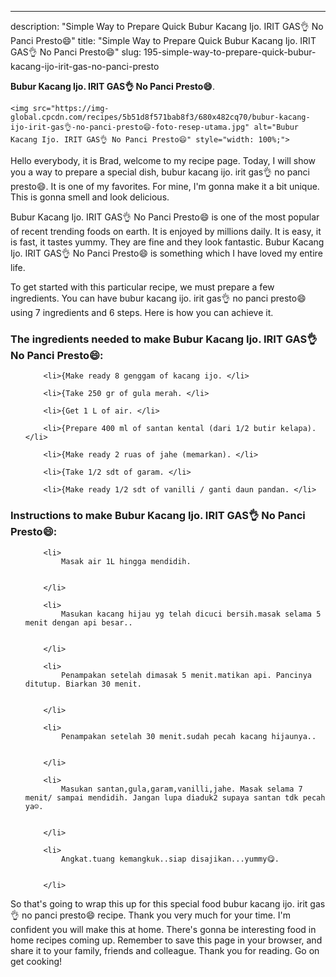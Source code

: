 ---
description: "Simple Way to Prepare Quick Bubur Kacang Ijo. IRIT GAS👌 No Panci Presto😄"
title: "Simple Way to Prepare Quick Bubur Kacang Ijo. IRIT GAS👌 No Panci Presto😄"
slug: 195-simple-way-to-prepare-quick-bubur-kacang-ijo-irit-gas-no-panci-presto

<p>
	<strong>Bubur Kacang Ijo. IRIT GAS👌 No Panci Presto😄</strong>. 
	
</p>
<p>
	
	<img src="https://img-global.cpcdn.com/recipes/5b51d8f571bab8f3/680x482cq70/bubur-kacang-ijo-irit-gas👌-no-panci-presto😄-foto-resep-utama.jpg" alt="Bubur Kacang Ijo. IRIT GAS👌 No Panci Presto😄" style="width: 100%;">
	
	
</p>
<p>
	Hello everybody, it is Brad, welcome to my recipe page. Today, I will show you a way to prepare a special dish, bubur kacang ijo. irit gas👌 no panci presto😄. It is one of my favorites. For mine, I'm gonna make it a bit unique. This is gonna smell and look delicious.
</p>
	
<p>
	Bubur Kacang Ijo. IRIT GAS👌 No Panci Presto😄 is one of the most popular of recent trending foods on earth. It is enjoyed by millions daily. It is easy, it is fast, it tastes yummy. They are fine and they look fantastic. Bubur Kacang Ijo. IRIT GAS👌 No Panci Presto😄 is something which I have loved my entire life.
</p>
<p>
	
</p>

<p>
To get started with this particular recipe, we must prepare a few ingredients. You can have bubur kacang ijo. irit gas👌 no panci presto😄 using 7 ingredients and 6 steps. Here is how you can achieve it.
</p>

<h3>The ingredients needed to make Bubur Kacang Ijo. IRIT GAS👌 No Panci Presto😄:</h3>

<ol>
	
		<li>{Make ready 8 genggam of kacang ijo. </li>
	
		<li>{Take 250 gr of gula merah. </li>
	
		<li>{Get 1 L of air. </li>
	
		<li>{Prepare 400 ml of santan kental (dari 1/2 butir kelapa). </li>
	
		<li>{Make ready 2 ruas of jahe (memarkan). </li>
	
		<li>{Take 1/2 sdt of garam. </li>
	
		<li>{Make ready 1/2 sdt of vanilli / ganti daun pandan. </li>
	
</ol>
<p>
	
</p>

<h3>Instructions to make Bubur Kacang Ijo. IRIT GAS👌 No Panci Presto😄:</h3>

<ol>
	
		<li>
			Masak air 1L hingga mendidih.
			
			
		</li>
	
		<li>
			Masukan kacang hijau yg telah dicuci bersih.masak selama 5 menit dengan api besar..
			
			
		</li>
	
		<li>
			Penampakan setelah dimasak 5 menit.matikan api. Pancinya ditutup. Biarkan 30 menit.
			
			
		</li>
	
		<li>
			Penampakan setelah 30 menit.sudah pecah kacang hijaunya..
			
			
		</li>
	
		<li>
			Masukan santan,gula,garam,vanilli,jahe. Masak selama 7 menit/ sampai mendidih. Jangan lupa diaduk2 supaya santan tdk pecah ya☺.
			
			
		</li>
	
		<li>
			Angkat.tuang kemangkuk..siap disajikan...yummy😋.
			
			
		</li>
	
</ol>

<p>
	
</p>

<p>
	So that's going to wrap this up for this special food bubur kacang ijo. irit gas👌 no panci presto😄 recipe. Thank you very much for your time. I'm confident you will make this at home. There's gonna be interesting food in home recipes coming up. Remember to save this page in your browser, and share it to your family, friends and colleague. Thank you for reading. Go on get cooking!
</p>
